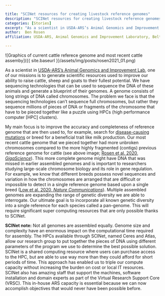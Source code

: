 ```yaml
---

title: "SCINet resources for creating livestock reference genomes"
description: "SCINet resources for creating livestock reference genomes"
categories: [Stories]
excerpt: "As a scientist in USDA-ARS’s Animal Genomics and Improvement Lab, one of our missions is to generate scientific resources used to improve our ability to raise cattle, sheep and goats to their fullest potential..."
author:  Ben Rosen
affiliation: USDA-ARS, Animal Genomics and Improvement Laboratory, Beltsville, MD

---
```



![Graphics of current cattle referece genome and most recent cattle assemby]({{ site.baseurl }}/assets/img/posts/rosen2021_01.png)

As a scientist in [USDA-ARS’s Animal Genomics and Improvement Lab](https://www.ars.usda.gov/northeast-area/beltsville-md-barc/beltsville-agricultural-research-center/agil/#:~:text=The%20Animal%20Genomics%20and%20Improvement,their%20health%20and%20productive%20efficiency.), one of our missions is to generate scientific resources used to improve our ability to raise cattle, sheep and goats to their fullest potential. We have sequencing technologies that can be used to sequence the DNA of these animals and generate a blueprint of their genomes. A genome consists of long strings of DNA called chromosomes. The problem we face is that the sequencing technologies can’t sequence full chromosomes, but rather they sequence millions of pieces of DNA or fragments of the chromosome that have to be pieced together like a puzzle using HPCs (high performance computer [HPC] clusters). 

My main focus is to improve the accuracy and completeness of reference genome that are then used to, for example, search for [disease-causing mutations](https://academic.oup.com/gigascience/article/9/4/giaa027/5813919) or breed for a beneficial trait like milk production. Our most recent cattle genome that we pieced together had more unbroken chromosomes compared to the more highly fragmented (contigs) previous reference genome for cattle (see above image; [Rosen et al. 2020, *GigaScience*](https://academic.oup.com/gigascience/article/9/3/giaa021/5810242)). This more complete genome might have DNA that was missed in earlier assembled genomes and is important to researchers studying large-scale chromosome biology and its role in gene regulation. For example, we know that different breeds possess novel sequences and variation in how the chromosomes are arranged that are difficult or impossible to detect in a single reference genome based upon a single breed ([Low et al. 2020, *Nature Communications*](https://www.nature.com/articles/s41467-020-15848-y)). Multiple assembled genomes are expanding the range of genetic diversity we are able to interrogate. Our ultimate goal is to incorporate all known genetic diversity into a single reference for each species called a pan-genome. This will require significant super computing resources that are only possible thanks to SCINet.
 
**SCINet note:** Not all genomes are assembled equally. Genome size and complexity have an enormous impact on the computational time required for assembly. The HPCs available through SCINet, named Ceres and Atlas, allow our research group to put together the pieces of DNA using different parameters of the program we use to determine the best possible solution. SCINet is a shared computing resource where users can purchase access to the HPC, but are able to use way more than they could afford for short periods of time. This approach has enabled us to triple our compute capacity without increasing the burden on cost or local IT resources. SCINet also has amazing staff that support the machines, software installation and domain experts as part of the Virtual Research Support Core (VRSC). This in-house ARS capacity is essential because we can now accomplish objectives that would never have been possible before.
